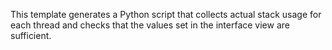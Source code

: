 This template generates a Python script that collects actual stack usage for each thread and checks that the values set in the interface view are sufficient.
